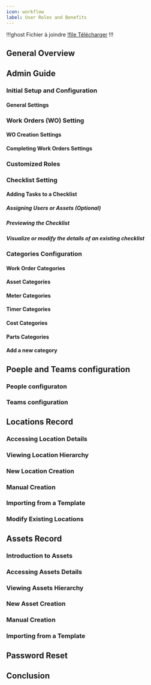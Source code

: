 ```yaml
---
icon: workflow
label: User Roles and Benefits
---
```


!!!ghost Fichier à joindre
[!file Télécharger](../static/docs/)
!!!

## General Overview

## Admin Guide

### Initial Setup and Configuration
#### General Settings

### Work Orders (WO) Setting
#### WO Creation Settings
#### Completing Work Orders Settings

### Customized Roles

### Checklist Setting
#### Adding Tasks to a Checklist
##### Assigning Users or Assets (Optional)
##### Previewing the Checklist
##### Visualize or modify the details of an existing checklist

### Categories Configuration
#### Work Order Categories
#### Asset Categories
#### Meter Categories
#### Timer Categories
#### Cost Categories
#### Parts Categories
#### Add a new category

## Poeple and Teams configuration
### People configuraton
### Teams configuration

## Locations Record
### Accessing Location Details
### Viewing Location Hierarchy
### New Location Creation
### Manual Creation
### Importing from a Template
### Modify Existing Locations

## Assets Record
### Introduction to Assets
### Accessing Assets Details
### Viewing Assets Hierarchy
### New Asset Creation
### Manual Creation
### Importing from a Template

## Password Reset

## Conclusion


